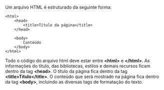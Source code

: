 Um arquivo HTML é estruturado da seguinte forma:

	<html>
		<head>
			<title>Título da página</title>
		</head>
		
		<body>
			Conteúdo
		</body>
	</html>

Todo o código do arquivo html deve estar entre <b><html\></b> e <b></html\></b>.
As informações do título, das bibliotecas, estilos e demais recursos ficam dentro da tag <b><head\></b>.
O título da página fica dentro da tag <b><title\>Título</title\></b>.
O conteúdo que será mostrado na página fica dentro da tag <b><body\></b>, incluindo as diversas tags 
de formatação do texto.